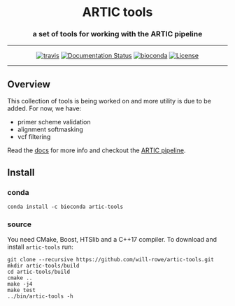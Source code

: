 <div align="center">
    <h1>ARTIC tools</h1>
    <h3>a set of tools for working with the ARTIC pipeline</h3>
    <hr>
    <a href="https://travis-ci.org/will-rowe/artic-tools"><img src="https://travis-ci.org/will-rowe/artic-tools.svg?branch=master" alt="travis"></a>
    <a href='https://artic-tools.readthedocs.io/en/latest/?badge=latest'><img src='https://readthedocs.org/projects/artic-tools/badge/?version=latest' alt='Documentation Status'/></a>
    <a href="https://bioconda.github.io/recipes/artic-tools/README.html"><img src="https://anaconda.org/bioconda/artic-tools/badges/downloads.svg" alt="bioconda"></a>
    <a href="https://github.com/will-rowe/artic-tools/blob/master/LICENSE"><img src="https://img.shields.io/badge/license-MIT-orange.svg" alt="License"></a>
</div>

---

## Overview

This collection of tools is being worked on and more utility is due to be added. For now, we have:

* primer scheme validation
* alignment softmasking
* vcf filtering

Read the [docs](https://artic-tools.readthedocs.io/en/latest/) for more info and checkout the [ARTIC pipeline](https://github.com/artic-network/fieldbioinformatics).

## Install

### conda

```
conda install -c bioconda artic-tools
```

### source

You need CMake, Boost, HTSlib and a C++17 compiler. To download and install `artic-tools` run:

```
git clone --recursive https://github.com/will-rowe/artic-tools.git
mkdir artic-tools/build
cd artic-tools/build
cmake ..
make -j4
make test
../bin/artic-tools -h
```
